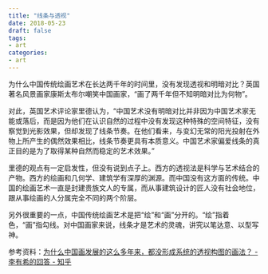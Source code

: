 ```yaml
---
title: "线条与透视"
date: 2018-05-23
draft: false
tags:
- art
categories:
- art
---
```


为什么中国传统绘画艺术在长达两千年的时间里，没有发现透视和明暗对比？英国著名风景画家康斯太布尔嘲笑中国画家，“画了两千年但不知明暗对比为何物”。

对此，英国艺术评论家里德认为，“中国艺术没有明暗对比并非因为中国艺术家无能或落后，而是因为他们在认识自然的过程中没有发现这种特殊的空间特征，没有察觉到光影效果，但却发现了线条节奏。在他们看来，与变幻无常的阳光投射在外物上所产生的偶然效果相比，线条节奏更具有本质意义。中国艺术家偏爱线条的真正目的是为了取得某种自然而稳定的艺术效果。”

里德的观点有一定启发性，但没有说到点子上。西方的透视法是科学与艺术结合的产物。西方的绘画和几何学、建筑学有深厚的渊源。而中国没有这方面的传统。中国的绘画艺术一直是封建贵族文人的专属，而从事建筑设计的匠人没有社会地位，跟从事绘画的人分属完全不同的两个阶层。

另外很重要的一点，中国传统绘画艺术是把“绘”和“画”分开的。“绘”指着色，“画”指勾线。对中国画家来说，线条才是艺术的灵魂，讲究以笔达意、以型写神。

参考资料：[为什么中国画发展的这么多年来，都没形成系统的透视构图的画法？ - 李有希的回答 - 知乎](
https://www.zhihu.com/question/19626599/answer/75534642)